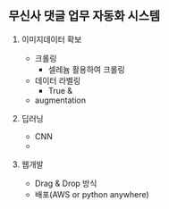 ## 무신사 댓글 업무 자동화 시스템

1. 이미지데이터 확보
    - 크롤링
      - 셀레늄 활용하여 크롤링
    - 데이터 라벨링
      - True &
    - augmentation

2. 딥러닝
    - CNN
    - 


3. 웹개발
    - Drag & Drop 방식
    - 배포(AWS or python anywhere)